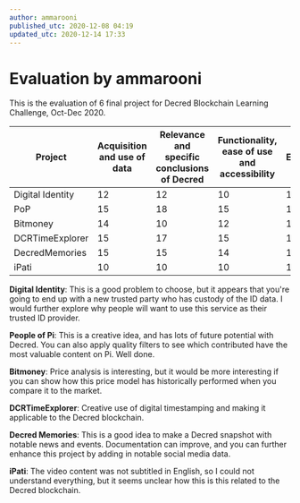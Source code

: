 ```yaml
---
author: ammarooni
published_utc: 2020-12-08 04:19
updated_utc: 2020-12-14 17:33
---
```


# Evaluation by ammarooni

This is the evaluation of 6 final project for Decred Blockchain Learning Challenge, Oct-Dec 2020.

Project | Acquisition and use of data | Relevance and specific conclusions of Decred | Functionality, ease of use and accessibility | Execution | Documentation | Total
---|---|---|---|---|---|---
Digital Identity | 12 | 12 | 10 | 10 | 12 | 56
PoP | 15 | 18 | 15 | 18 | 15 | 81
Bitmoney | 14 | 10 | 12 | 13 | 16 | 65
DCRTimeExplorer | 15 | 17 | 15 | 17 | 15 | 79
DecredMemories | 15 | 15 | 14 | 10 | 10 | 64
iPati | 10 | 10 | 10 | 10 | 10 | 50

**Digital Identity**: This is a good problem to choose, but it appears that you're going to end up with a new trusted party who has custody of the ID data. I would further explore why people will want to use this service as their trusted ID provider.

**People of Pi**: This is a creative idea, and has lots of future potential with Decred. You can also apply quality filters to see which contributed have the most valuable content on Pi. Well done.

**Bitmoney**: Price analysis is interesting, but it would be more interesting if you can show how this price model has historically performed when you compare it to the market.

**DCRTimeExplorer**: Creative use of digital timestamping and making it applicable to the Decred blockchain.

**Decred Memories**: This is a good idea to make a Decred snapshot with notable news and events. Documentation can improve, and you can further enhance this project by adding in notable social media data.

**iPati**: The video content was not subtitled in English, so I could not understand everything, but it seems unclear how this is this related to the Decred blockchain.
